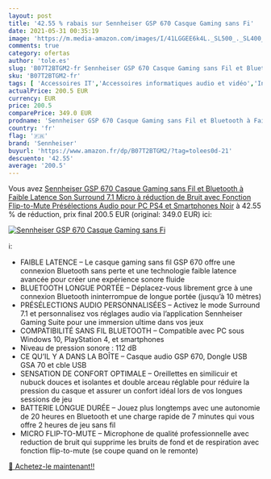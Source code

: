 ```yaml
---
layout: post
title: '42.55 % rabais sur Sennheiser GSP 670 Casque Gaming sans Fi'
date: 2021-05-31 00:35:19
image: 'https://m.media-amazon.com/images/I/41LGGEE6k4L._SL500_._SL400_.jpg'
comments: true
category: ofertas
author: 'tole.es'
slug: 'B07T2BTGM2-fr Sennheiser GSP 670 Casque Gaming sans Fil et Bluetooth à...'
sku: 'B07T2BTGM2-fr'
tags: [ 'Accessoires IT','Accessoires informatiques audio et vidéo','Informatique','Micro Casques PC','sennheiser', ]
actualPrice: 200.5 EUR
currency: EUR
price: 200.5
comparePrice: 349.0 EUR
prodname: 'Sennheiser GSP 670 Casque Gaming sans Fil et Bluetooth à Faible Latence  Son Surround 7.1  Micro à réduction de Bruit avec Fonction Flip-to-Mute  Présélections Audio  pour PC  PS4 et Smartphones Noir'
country: 'fr'
flag: '🇫🇷'
brand: 'Sennheiser'
buyurl: 'https://www.amazon.fr/dp/B07T2BTGM2/?tag=tolees0d-21'
descuento: '42.55'
average: '200.5'
---
```


Vous avez [Sennheiser GSP 670 Casque Gaming sans Fil et Bluetooth à Faible Latence  Son Surround 7.1  Micro à réduction de Bruit avec Fonction Flip-to-Mute  Présélections Audio  pour PC  PS4 et Smartphones Noir](https://www.amazon.fr/dp/B07T2BTGM2/?tag=tolees0d-21)  à  42.55 % de réduction, prix final  200.5 EUR (original: 349.0 EUR) ici:

[![Sennheiser GSP 670 Casque Gaming sans Fi](https://m.media-amazon.com/images/I/41LGGEE6k4L._SL500_._SL400_.jpg)](https://www.amazon.fr/dp/B07T2BTGM2/?tag=tolees0d-21)

ℹ️:

- FAIBLE LATENCE – Le casque gaming sans fil GSP 670 offre une connexion Bluetooth sans perte et une technologie faible latence avancée pour créer une expérience sonore fluide
- BLUETOOTH LONGUE PORTÉE – Déplacez-vous librement grce à une connexion Bluetooth ininterrompue de longue portée (jusqu’à 10 mètres)
- PRÉSÉLECTIONS AUDIO PERSONNALISÉES – Activez le mode Surround 7.1 et personnalisez vos réglages audio via l’application Sennheiser Gaming Suite pour une immersion ultime dans vos jeux
- COMPATIBILITÉ SANS FIL BLUETOOTH – Compatible avec PC sous Windows 10, PlayStation 4, et smartphones
- Niveau de pression sonore : 112 dB
- CE QU’IL Y A DANS LA BOÎTE – Casque audio GSP 670, Dongle USB GSA 70 et cble USB
- SENSATION DE CONFORT OPTIMALE – Oreillettes en similicuir et nubuck douces et isolantes et double arceau réglable pour réduire la pression du casque et assurer un confort idéal lors de vos longues sessions de jeu
- BATTERIE LONGUE DURÉE – Jouez plus longtemps avec une autonomie de 20 heures en Bluetooth et une charge rapide de 7 minutes qui vous offre 2 heures de jeu sans fil
- MICRO FLIP-TO-MUTE – Microphone de qualité professionnelle avec reduction de bruit qui supprime les bruits de fond et de respiration avec fonction flip-to-mute (se coupe quand on le remonte)

[🛒 Achetez-le maintenant!!](https://www.amazon.fr/dp/B07T2BTGM2/?tag=tolees0d-21)
